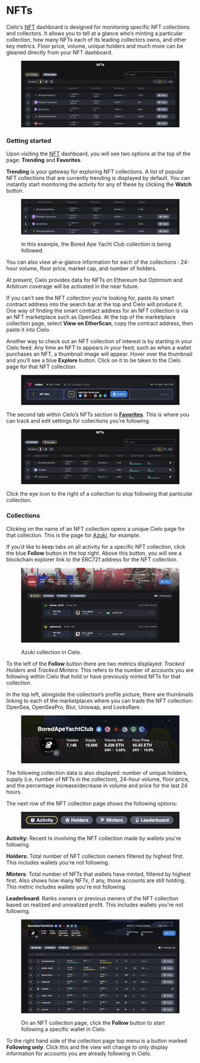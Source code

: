 # NFTs

Cielo's [NFT](https://app.cielo.finance/nft/trending) dashboard is designed for monitoring specific NFT collections and collectors. It allows you to tell at a glance who’s minting a particular collection, how many NFTs each of its leading collectors owns, and other key metrics. Floor price, volume, unique holders and much more can be gleaned directly from your NFT dashboard.

<figure><img src=".gitbook/assets/Screenshot 2023-06-14 at 20.41.50.png" alt=""><figcaption></figcaption></figure>

### Getting started

Upon visiting the [NFT](https://app.cielo.finance/nft/trending) dashboard, you will see two options at the top of the page: **Trending** and **Favorites**.

**Trending** is your gateway for exploring NFT collections. A list of popular NFT collections that are currently trending is displayed by default. You can instantly start monitoring the activity for any of these by clicking the **Watch** button.

<figure><img src=".gitbook/assets/Screenshot 2023-06-14 at 20.45.29.png" alt=""><figcaption><p>In this example, the Bored Ape Yacht Club collection is being followed.</p></figcaption></figure>

You can also view at-a-glance information for each of the collections : 24-hour volume, floor price, market cap, and number of holders.

At present, Cielo provides data for NFTs on Ethereum but Optimism and Arbitrum coverage will be activated in the near future.

If you can’t see the NFT collection you’re looking for, paste its smart contract address into the search bar at the top and Cielo will produce it. One way of finding the smart contract address for an NFT collection is via an NFT marketplace such as OpenSea. At the top of the marketplace collection page, select **View on EtherScan**, copy the contract address, then paste it into Cielo.

Another way to check out an NFT collection of interest is by starting in your Cielo feed. Any time an NFT tx appears in your feed, such as when a wallet purchases an NFT, a thumbnail image will appear. Hover over the thumbnail and you’ll see a blue **Explore** button. Click on it to be taken to the Cielo page for that NFT collection.

<figure><img src=".gitbook/assets/Screenshot 2023-06-14 at 20.48.05.png" alt=""><figcaption></figcaption></figure>

The second tab within Cielo’s NFTs section is [**Favorites**](https://app.cielo.finance/nft/favorites). This is where you can track and edit settings for collections you’re following.

<figure><img src=".gitbook/assets/Screenshot 2023-06-14 at 20.49.01.png" alt=""><figcaption></figcaption></figure>

Click the eye icon to the right of a collection to stop following that particular collection.

### Collections

Clicking on the name of an NFT collection opens a unique Cielo page for that collection. This is the page for [Azuki](https://app.cielo.finance/collection/0xed5af388653567af2f388e6224dc7c4b3241c544), for example.

If you’d like to keep tabs on all activity for a specific NFT collection, click the blue **Follow** button in the top right. Above this button, you will see a blockchain explorer link to the ERC721 address for the NFT collection.

<figure><img src=".gitbook/assets/Screenshot 2023-06-14 at 20.54.14.png" alt=""><figcaption><p>Azuki collection in Cielo.</p></figcaption></figure>

To the left of the **Follow** button there are two metrics displayed: _Tracked Holders_ and _Tracked Minters_. This refers to the number of accounts you are following within Cielo that hold or have previously minted NFTs for that collection.

In the top left, alongside the collection’s profile picture, there are thumbnails linking to each of the marketplaces where you can trade the NFT collection: OpenSea, OpenSeaPro, Blur, Uniswap, and LooksRare.

<figure><img src=".gitbook/assets/Screenshot 2023-06-14 at 20.55.49.png" alt=""><figcaption></figcaption></figure>

The following collection data is also displayed: number of unique holders, supply (i.e. number of NFTs in the collection), 24-hour volume, floor price, and the percentage increase/decrease in volume and price for the last 24 hours.

The next row of the NFT collection page shows the following options:

<figure><img src=".gitbook/assets/Screenshot 2023-06-14 at 20.56.42.png" alt=""><figcaption></figcaption></figure>

**Activity:** Recent tx involving the NFT collection made by wallets you're following.

**Holders:** Total number of NFT collection owners filtered by highest first. This includes wallets you're not following.

**Minters**: Total number of NFTs that wallets have minted, filtered by highest first. Also shows how many NFTs, if any, those accounts are still holding. This metric includes wallets you're not following.

**Leaderboard**: Ranks owners or previous owners of the NFT collection based on realized and unrealized profit. This includes wallets you're not following.

<figure><img src=".gitbook/assets/Screenshot 2023-06-14 at 21.02.49.png" alt=""><figcaption><p>On an NFT collection page, click the <strong>Follow</strong> button to start following a specific wallet in Cielo.</p></figcaption></figure>

To the right hand side of the collection page top menu is a button marked **Following only**. Click this and the view will change to only display information for accounts you are already following in Cielo.
